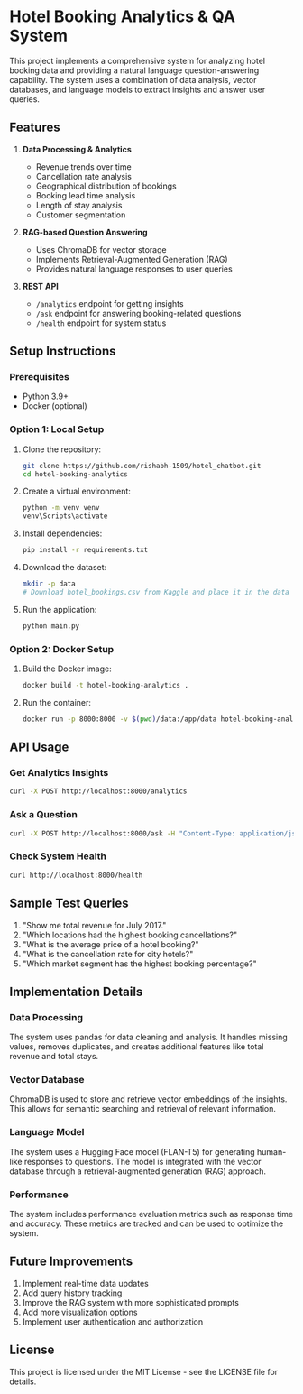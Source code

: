 # Hotel Booking Analytics & QA System

This project implements a comprehensive system for analyzing hotel booking data and providing a natural language question-answering capability. The system uses a combination of data analysis, vector databases, and language models to extract insights and answer user queries.

## Features

1. **Data Processing & Analytics**
   - Revenue trends over time
   - Cancellation rate analysis
   - Geographical distribution of bookings
   - Booking lead time analysis
   - Length of stay analysis
   - Customer segmentation

2. **RAG-based Question Answering**
   - Uses ChromaDB for vector storage
   - Implements Retrieval-Augmented Generation (RAG)
   - Provides natural language responses to user queries

3. **REST API**
   - `/analytics` endpoint for getting insights
   - `/ask` endpoint for answering booking-related questions
   - `/health` endpoint for system status

## Setup Instructions

### Prerequisites
- Python 3.9+
- Docker (optional)

### Option 1: Local Setup

1. Clone the repository:
   ```bash
   git clone https://github.com/rishabh-1509/hotel_chatbot.git
   cd hotel-booking-analytics
   ```

2. Create a virtual environment:
   ```bash
   python -m venv venv
   venv\Scripts\activate
   ```

3. Install dependencies:
   ```bash
   pip install -r requirements.txt
   ```

4. Download the dataset:
   ```bash
   mkdir -p data
   # Download hotel_bookings.csv from Kaggle and place it in the data directory
   ```

5. Run the application:
   ```bash
   python main.py
   ```

### Option 2: Docker Setup

1. Build the Docker image:
   ```bash
   docker build -t hotel-booking-analytics .
   ```

2. Run the container:
   ```bash
   docker run -p 8000:8000 -v $(pwd)/data:/app/data hotel-booking-analytics
   ```

## API Usage

### Get Analytics Insights

```bash
curl -X POST http://localhost:8000/analytics
```

### Ask a Question

```bash
curl -X POST http://localhost:8000/ask -H "Content-Type: application/json" -d '{"question": "Show me total revenue for July 2017"}'
```

### Check System Health

```bash
curl http://localhost:8000/health
```

## Sample Test Queries

1. "Show me total revenue for July 2017."
2. "Which locations had the highest booking cancellations?"
3. "What is the average price of a hotel booking?"
4. "What is the cancellation rate for city hotels?"
5. "Which market segment has the highest booking percentage?"

## Implementation Details

### Data Processing

The system uses pandas for data cleaning and analysis. It handles missing values, removes duplicates, and creates additional features like total revenue and total stays.

### Vector Database

ChromaDB is used to store and retrieve vector embeddings of the insights. This allows for semantic searching and retrieval of relevant information.

### Language Model

The system uses a Hugging Face model (FLAN-T5) for generating human-like responses to questions. The model is integrated with the vector database through a retrieval-augmented generation (RAG) approach.

### Performance

The system includes performance evaluation metrics such as response time and accuracy. These metrics are tracked and can be used to optimize the system.

## Future Improvements

1. Implement real-time data updates
2. Add query history tracking
3. Improve the RAG system with more sophisticated prompts
4. Add more visualization options
5. Implement user authentication and authorization

## License

This project is licensed under the MIT License - see the LICENSE file for details.
